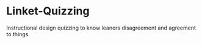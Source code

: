 # Linket-Quizzing
Instructional design quizzing to know leaners disagreement and agreement to things.
